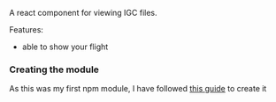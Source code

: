 A react component for viewing IGC files.

Features:
- able to show your flight



### Creating the module

As this was my first npm module, I have followed [this guide](https://betterprogramming.pub/how-to-create-and-publish-react-typescript-npm-package-with-demo-and-automated-build-80c40ec28aca) to create it
